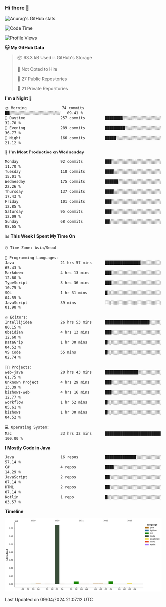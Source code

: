 ### Hi there 👋

![Anurag's GitHub stats](https://github-readme-stats.vercel.app/api?username=pllap&show_icons=true&theme=github_dark)

<!--START_SECTION:waka-->
![Code Time](http://img.shields.io/badge/Code%20Time-993%20hrs%202%20mins-blue)

![Profile Views](http://img.shields.io/badge/Profile%20Views-0-blue)

**🐱 My GitHub Data** 

> 📦 63.3 kB Used in GitHub's Storage 
 > 
> 🚫 Not Opted to Hire
 > 
> 📜 27 Public Repositories 
 > 
> 🔑 21 Private Repositories 
 > 
**I'm a Night 🦉** 

```text
🌞 Morning                74 commits          ██░░░░░░░░░░░░░░░░░░░░░░░   09.41 % 
🌆 Daytime                257 commits         ████████░░░░░░░░░░░░░░░░░   32.70 % 
🌃 Evening                289 commits         █████████░░░░░░░░░░░░░░░░   36.77 % 
🌙 Night                  166 commits         █████░░░░░░░░░░░░░░░░░░░░   21.12 % 
```
📅 **I'm Most Productive on Wednesday** 

```text
Monday                   92 commits          ███░░░░░░░░░░░░░░░░░░░░░░   11.70 % 
Tuesday                  118 commits         ████░░░░░░░░░░░░░░░░░░░░░   15.01 % 
Wednesday                175 commits         ██████░░░░░░░░░░░░░░░░░░░   22.26 % 
Thursday                 137 commits         ████░░░░░░░░░░░░░░░░░░░░░   17.43 % 
Friday                   101 commits         ███░░░░░░░░░░░░░░░░░░░░░░   12.85 % 
Saturday                 95 commits          ███░░░░░░░░░░░░░░░░░░░░░░   12.09 % 
Sunday                   68 commits          ██░░░░░░░░░░░░░░░░░░░░░░░   08.65 % 
```


📊 **This Week I Spent My Time On** 

```text
🕑︎ Time Zone: Asia/Seoul

💬 Programming Languages: 
Java                     21 hrs 57 mins      ████████████████░░░░░░░░░   65.43 % 
Markdown                 4 hrs 13 mins       ███░░░░░░░░░░░░░░░░░░░░░░   12.60 % 
TypeScript               3 hrs 36 mins       ███░░░░░░░░░░░░░░░░░░░░░░   10.75 % 
SQL                      1 hr 31 mins        █░░░░░░░░░░░░░░░░░░░░░░░░   04.55 % 
JavaScript               39 mins             ░░░░░░░░░░░░░░░░░░░░░░░░░   01.98 % 

🔥 Editors: 
Intellijidea             26 hrs 53 mins      ████████████████████░░░░░   80.15 % 
Obsidian                 4 hrs 13 mins       ███░░░░░░░░░░░░░░░░░░░░░░   12.60 % 
DataGrip                 1 hr 30 mins        █░░░░░░░░░░░░░░░░░░░░░░░░   04.52 % 
VS Code                  55 mins             █░░░░░░░░░░░░░░░░░░░░░░░░   02.74 % 

🐱‍💻 Projects: 
web-java                 20 hrs 43 mins      ███████████████░░░░░░░░░░   61.75 % 
Unknown Project          4 hrs 29 mins       ███░░░░░░░░░░░░░░░░░░░░░░   13.39 % 
bizhows-web              4 hrs 16 mins       ███░░░░░░░░░░░░░░░░░░░░░░   12.77 % 
workflow                 1 hr 52 mins        █░░░░░░░░░░░░░░░░░░░░░░░░   05.61 % 
bizhows                  1 hr 30 mins        █░░░░░░░░░░░░░░░░░░░░░░░░   04.52 % 

💻 Operating System: 
Mac                      33 hrs 32 mins      █████████████████████████   100.00 % 
```

**I Mostly Code in Java** 

```text
Java                     16 repos            ██████████████░░░░░░░░░░░   57.14 % 
C#                       4 repos             ████░░░░░░░░░░░░░░░░░░░░░   14.29 % 
JavaScript               2 repos             ██░░░░░░░░░░░░░░░░░░░░░░░   07.14 % 
HTML                     2 repos             ██░░░░░░░░░░░░░░░░░░░░░░░   07.14 % 
Kotlin                   1 repo              █░░░░░░░░░░░░░░░░░░░░░░░░   03.57 % 
```



**Timeline**

![Lines of Code chart](https://raw.githubusercontent.com/pllap/pllap/main/assets/bar_graph.png)


 Last Updated on 09/04/2024 21:07:12 UTC
<!--END_SECTION:waka-->


<!--
**pllap/pllap** is a ✨ _special_ ✨ repository because its `README.md` (this file) appears on your GitHub profile.

Here are some ideas to get you started:

- 🔭 I’m currently working on ...
- 🌱 I’m currently learning ...
- 👯 I’m looking to collaborate on ...
- 🤔 I’m looking for help with ...
- 💬 Ask me about ...
- 📫 How to reach me: ...
- 😄 Pronouns: ...
- ⚡ Fun fact: ...
-->
